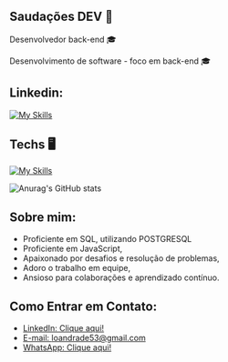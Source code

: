  ## Saudações DEV :tada:

Desenvolvedor back-end :mortar_board:


Desenvolvimento de software - foco em back-end :mortar_board:

## Linkedin:
[![My Skills](https://skillicons.dev/icons?i=linkedin)](https://www.linkedin.com/in/l%C3%A9o-cardoso-de-andrade-814988251/) 


## Techs  :desktop_computer:

[![My Skills](https://skillicons.dev/icons?i=html,js,ts,nodejs,supabase,postgres,git)](https://skillicons.dev)

![Anurag's GitHub stats](https://github-readme-stats.vercel.app/api?username=anuraghazra&theme=dark&show_icons=true)


## Sobre mim: 

- Proficiente em SQL, utilizando POSTGRESQL
- Proficiente em JavaScript,
- Apaixonado por desafios e resolução de problemas,
- Adoro o trabalho em equipe,
- Ansioso para colaborações e aprendizado contínuo.




## Como Entrar em Contato: 

- [LinkedIn: Clique aqui!](https://www.linkedin.com/in/l%C3%A9o-cardoso-de-andrade-814988251/)
- [E-mail: loandrade53@gmail.com](mailto:loandrade53@gmail.com)
- [WhatsApp: Clique aqui!](https://web.whatsapp.com/+5521980652513)


<!--
**LeooAndrade/LeooAndrade** is a ✨ _special_ ✨ repository because its `README.md` (this file) appears on your GitHub profile.

Here are some ideas to get you started:

- 🔭 I’m currently working on ...
- 🌱 I’m currently learning ...
- 👯 I’m looking to collaborate on ...
- 🤔 I’m looking for help with ...
- 💬 Ask me about ...
- 📫 How to reach me: ...
- 😄 Pronouns: ...
- ⚡ Fun fact: ...
-->
